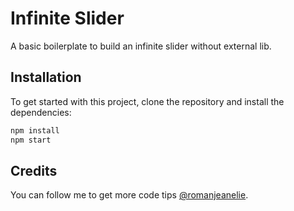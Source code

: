 # Infinite Slider

A basic boilerplate to build an infinite slider without external lib.

## Installation

To get started with this project, clone the repository and install the dependencies:

```bash
npm install
npm start
```

## Credits
You can follow me to get more code tips [@romanjeanelie](https://twitter.com/romanjeanelie).